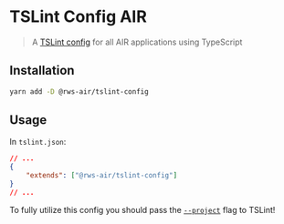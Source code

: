 # TSLint Config AIR

> A [TSLint config](https://palantir.github.io/tslint/usage/tslint-json/) for all AIR applications using TypeScript

## Installation

```sh
yarn add -D @rws-air/tslint-config
```

## Usage

In `tslint.json`:

```json
// ...
{
    "extends": ["@rws-air/tslint-config"]
}
// ...
```

To fully utilize this config you should pass the [`--project`](https://palantir.github.io/tslint/usage/cli/#cli-usage) flag to TSLint!
